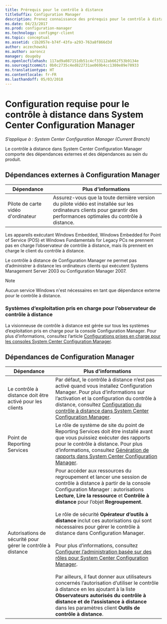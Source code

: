 ```yaml
---
title: Prérequis pour le contrôle à distance
titleSuffix: Configuration Manager
description: Prenez connaissance des prérequis pour le contrôle à distance dans System Center Configuration Manager.
ms.date: 04/23/2017
ms.prod: configuration-manager
ms.technology: configmgr-client
ms.topic: conceptual
ms.assetid: c1b2057e-b74f-43fa-a293-763a8f866d3d
author: aczechowski
ms.author: aaroncz
manager: dougeby
ms.openlocfilehash: 117ad9a087151db51c4cf33112ab662f53b9134e
ms.sourcegitcommit: 0b0c2735c4ed822731ae069b4cc1380e89e78933
ms.translationtype: HT
ms.contentlocale: fr-FR
ms.lasthandoff: 05/03/2018
---
```

# <a name="prerequisites-for-remote-control-in-system-center-configuration-manager"></a>Configuration requise pour le contrôle à distance dans System Center Configuration Manager

*S’applique à : System Center Configuration Manager (Current Branch)*

Le contrôle à distance dans System Center Configuration Manager comporte des dépendances externes et des dépendances au sein du produit.  

## <a name="dependencies-external-to-configuration-manager"></a>Dépendances externes à Configuration Manager  

|Dépendance|Plus d'informations|  
|----------------|----------------------|  
|Pilote de carte vidéo d'ordinateur|Assurez-vous que la toute dernière version du pilote vidéo est installée sur les ordinateurs clients pour garantir des performances optimales du contrôle à distance.|  

 Les appareils exécutant Windows Embedded, Windows Embedded for Point of Service (POS) et Windows Fundamentals for Legacy PCs ne prennent pas en charge l’observateur de contrôle à distance, mais ils prennent en charge le client du contrôle à distance.  

 Le contrôle à distance de Configuration Manager ne permet pas d’administrer à distance les ordinateurs clients qui exécutent Systems Management Server 2003 ou Configuration Manager 2007.  

> [!NOTE]  
>  Aucun service Windows n'est nécessaires en tant que dépendance externe pour le contrôle à distance.  

### <a name="supported-operating-systems-for-the-remote-control-viewer"></a>Systèmes d’exploitation pris en charge pour l’observateur de contrôle à distance  
La visionneuse de contrôle à distance est gérée sur tous les systèmes d’exploitation pris en charge pour la console Configuration Manager. Pour plus d’informations, consultez l’article [Configurations prises en charge pour les consoles System Center Configuration Manager](../../../../core/plan-design/configs/supported-operating-systems-consoles.md).   

## <a name="configuration-manager-dependencies"></a>Dépendances de Configuration Manager  

|Dépendance|Plus d'informations|  
|----------------|----------------------|  
|Le contrôle à distance doit être activé pour les clients|Par défaut, le contrôle à distance n’est pas activé quand vous installez Configuration Manager. Pour plus d’informations sur l’activation et la configuration du contrôle à distance, consultez [Configuration du contrôle à distance dans System Center Configuration Manager](../../../../core/clients/manage/remote-control/configuring-remote-control.md).|  
|Point de Reporting Services|Le rôle de système de site du point de Reporting Services doit être installé avant que vous puissiez exécuter des rapports pour le contrôle à distance. Pour plus d’informations, consultez [Génération de rapports dans System Center Configuration Manager](../../../../core/servers/manage/reporting.md).|  
|Autorisations de sécurité pour gérer le contrôle à distance|Pour accéder aux ressources du regroupement et lancer une session de contrôle à distance à partir de la console Configuration Manager : autorisations **Lecture**, **Lire la ressource** et **Contrôle à distance** pour l’objet **Regroupement**.<br /><br /> Le rôle de sécurité **Opérateur d’outils à distance** inclut ces autorisations qui sont nécessaires pour gérer le contrôle à distance dans Configuration Manager.<br /><br /> Pour plus d’informations, consultez [Configurer l’administration basée sur des rôles pour System Center Configuration Manager](../../../../core/servers/deploy/configure/configure-role-based-administration.md).<br /><br /> Par ailleurs, il faut donner aux utilisateurs concernés l’autorisation d’utiliser le contrôle à distance en les ajoutant à la liste **Observateurs autorisés du contrôle à distance et de l’assistance à distance** dans les paramètres client **Outils de contrôle à distance**.
